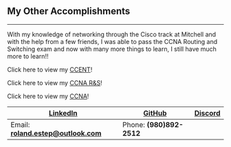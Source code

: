 ## My Other Accomplishments
------------------------------

With my knowledge of networking through the Cisco track at Mitchell and with the help from a few friends, I was able to pass the CCNA Routing and Switching exam and now with many more things to learn, I still have much more to learn!!

Click here to view my [CCENT](https://github.com/rcestep/rcestep.github.io/blob/master/images/Cisco%20Certified%20Entry%20Networking%20Technician%20certificate.pdf)!

Click here to view my [CCNA R&S](https://github.com/rcestep/rcestep.github.io/blob/master/images/Cisco%20Certified%20Network%20Associate%20Routing%20and%20Switching%20certificate.pdf)!

Click here to view my [CCNA](https://github.com/rcestep/rcestep.github.io/blob/master/images/Cisco%20Certified%20Network%20Associate%20certificate.pdf)!

[LinkedIn](https://linkedin.com/in/roland-c-estep) | [GitHub](https://github.com/rcestep) | [Discord](https://discordhub.com/profile/532348150019522580)
-------------------------------------------------- | ------------------------------------ | ------------------------------------------------------------
Email: **roland.estep@outlook.com**                | Phone: **(980)892-2512**             |
